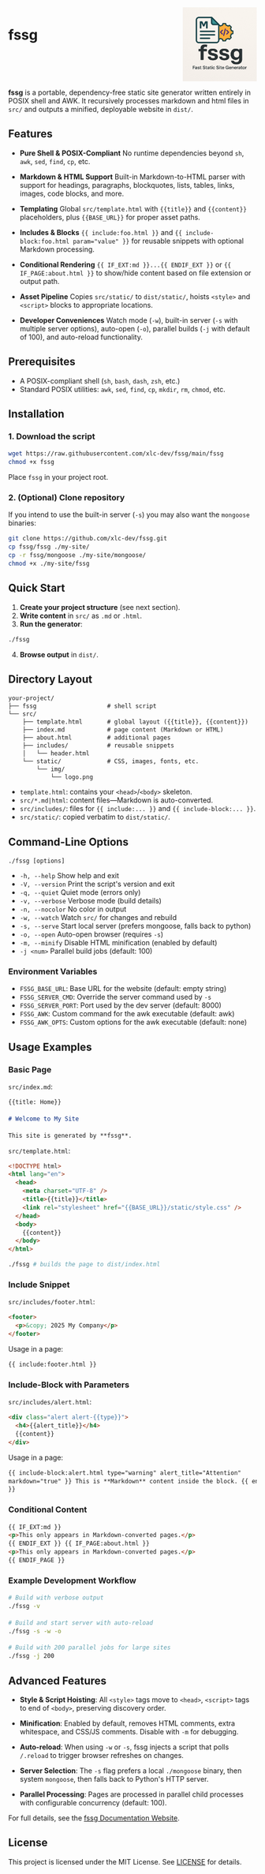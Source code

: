 <img src="./src/static/img/logo.png" alt="fssg Logo" width="150" align="right">

# fssg

<br clear="all">

**fssg** is a portable, dependency-free static site generator written entirely
in POSIX shell and AWK. It recursively processes markdown and html
files in `src/` and outputs a minified, deployable website in `dist/`.

## Features

- **Pure Shell & POSIX-Compliant**
  No runtime dependencies beyond `sh`, `awk`, `sed`, `find`, `cp`, etc.

- **Markdown & HTML Support**
  Built-in Markdown-to-HTML parser with support for headings, paragraphs, blockquotes, lists, tables, links, images, code blocks, and more.

- **Templating**
  Global `src/template.html` with `{{title}}` and `{{content}}` placeholders, plus `{{BASE_URL}}` for proper asset paths.

- **Includes & Blocks**
  `{{ include:foo.html }}` and `{{ include-block:foo.html param="value" }}` for reusable snippets with optional Markdown processing.

- **Conditional Rendering**
  `{{ IF_EXT:md }}...{{ ENDIF_EXT }}` or `{{ IF_PAGE:about.html }}` to show/hide content based on file extension or output path.

- **Asset Pipeline**
  Copies `src/static/` to `dist/static/`, hoists `<style>` and `<script>` blocks to appropriate locations.

- **Developer Conveniences**
  Watch mode (`-w`), built-in server (`-s` with multiple server options), auto-open (`-o`), parallel builds (`-j` with default of 100), and auto-reload functionality.

## Prerequisites

- A POSIX-compliant shell (`sh`, `bash`, `dash`, `zsh`, etc.)
- Standard POSIX utilities: `awk`, `sed`, `find`, `cp`, `mkdir`, `rm`, `chmod`, etc.

## Installation

### 1. Download the script

```sh
wget https://raw.githubusercontent.com/xlc-dev/fssg/main/fssg
chmod +x fssg
```

Place `fssg` in your project root.

### 2. (Optional) Clone repository

If you intend to use the built-in server (`-s`) you may also want the `mongoose` binaries:

```sh
git clone https://github.com/xlc-dev/fssg.git
cp fssg/fssg ./my-site/
cp -r fssg/mongoose ./my-site/mongoose/
chmod +x ./my-site/fssg
```

## Quick Start

1. **Create your project structure** (see next section).
2. **Write content** in `src/` as `.md` or `.html`.
3. **Run the generator**:

```sh
./fssg
```

4. **Browse output** in `dist/`.

## Directory Layout

```plain
your-project/
├── fssg                    # shell script
└── src/
    ├── template.html       # global layout ({{title}}, {{content}})
    ├── index.md            # page content (Markdown or HTML)
    ├── about.html          # additional pages
    ├── includes/           # reusable snippets
    │   └── header.html
    └── static/             # CSS, images, fonts, etc.
        └── img/
            └── logo.png
```

- `template.html`: contains your `<head>`/`<body>` skeleton.
- `src/*.md|html`: content files—Markdown is auto-converted.
- `src/includes/`: files for `{{ include:... }}` and `{{ include-block:... }}`.
- `src/static/`: copied verbatim to `dist/static/`.

## Command-Line Options

```text
./fssg [options]
```

- `-h, --help` Show help and exit
- `-V, --version` Print the script's version and exit
- `-q, --quiet` Quiet mode (errors only)
- `-v, --verbose` Verbose mode (build details)
- `-n, --nocolor` No color in output
- `-w, --watch` Watch `src/` for changes and rebuild
- `-s, --serve` Start local server (prefers mongoose, falls back to python)
- `-o, --open` Auto-open browser (requires `-s`)
- `-m, --minify` Disable HTML minification (enabled by default)
- `-j <num>` Parallel build jobs (default: 100)

### Environment Variables

- `FSSG_BASE_URL`: Base URL for the website (default: empty string)
- `FSSG_SERVER_CMD`: Override the server command used by `-s`
- `FSSG_SERVER_PORT`: Port used by the dev server (default: 8000)
- `FSSG_AWK`: Custom command for the awk executable (default: awk)
- `FSSG_AWK_OPTS`: Custom options for the awk executable (default: none)

## Usage Examples

### Basic Page

`src/index.md`:

```markdown
{{title: Home}}

# Welcome to My Site

This site is generated by **fssg**.
```

`src/template.html`:

```html
<!DOCTYPE html>
<html lang="en">
  <head>
    <meta charset="UTF-8" />
    <title>{{title}}</title>
    <link rel="stylesheet" href="{{BASE_URL}}/static/style.css" />
  </head>
  <body>
    {{content}}
  </body>
</html>
```

```sh
./fssg # builds the page to dist/index.html
```

### Include Snippet

`src/includes/footer.html`:

```html
<footer>
  <p>&copy; 2025 My Company</p>
</footer>
```

Usage in a page:

```html
{{ include:footer.html }}
```

### Include-Block with Parameters

`src/includes/alert.html`:

```html
<div class="alert alert-{{type}}">
  <h4>{{alert_title}}</h4>
  {{content}}
</div>
```

Usage in a page:

```html
{{ include-block:alert.html type="warning" alert_title="Attention"
markdown="true" }} This is **Markdown** content inside the block. {{ endinclude
}}
```

### Conditional Content

```html
{{ IF_EXT:md }}
<p>This only appears in Markdown-converted pages.</p>
{{ ENDIF_EXT }} {{ IF_PAGE:about.html }}
<p>This only appears in Markdown-converted pages.</p>
{{ ENDIF_PAGE }}
```

### Example Development Workflow

```sh
# Build with verbose output
./fssg -v

# Build and start server with auto-reload
./fssg -s -w -o

# Build with 200 parallel jobs for large sites
./fssg -j 200
```

## Advanced Features

- **Style & Script Hoisting**:
  All `<style>` tags move to `<head>`, `<script>` tags to end of `<body>`, preserving discovery order.

- **Minification**:
  Enabled by default, removes HTML comments, extra whitespace, and CSS/JS comments. Disable with `-m` for debugging.

- **Auto-reload**:
  When using `-w` or `-s`, fssg injects a script that polls `/.reload` to trigger browser refreshes on changes.

- **Server Selection**:
  The `-s` flag prefers a local `./mongoose` binary, then system `mongoose`, then falls back to Python's HTTP server.

- **Parallel Processing**:
  Pages are processed in parallel child processes with configurable concurrency (default: 100).

For full details, see the [fssg Documentation Website](https://xlc-dev.github.io/fssg/).

## License

This project is licensed under the MIT License. See [LICENSE](LICENSE) for details.

```

```